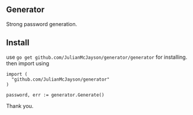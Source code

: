 ## Generator
Strong password generation.
## Install
use `go get github.com/JulianMcJayson/generator/generator` for installing.
then import using
```
import (
  "github.com/JulianMcJayson/generator"
)

password, err := generator.Generate()
```
Thank you.
